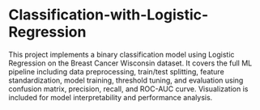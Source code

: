 # Classification-with-Logistic-Regression

This project implements a binary classification model using Logistic Regression on the Breast Cancer Wisconsin dataset. It covers the full ML pipeline including data preprocessing, train/test splitting, feature standardization, model training, threshold tuning, and evaluation using confusion matrix, precision, recall, and ROC-AUC curve. Visualization is included for model interpretability and performance analysis.

